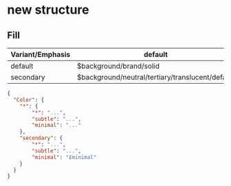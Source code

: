 # new structure

## Fill

Variant/Emphasis|default|subtle|minimal
-|-|-|-
default|\$background/brand/solid|\$background/brand/primary/translucent/default|\$background/brand/primary/translucent/default
secondary|\$background/neutral/tertiary/translucent/default|\$background/neutral/primary/translucent/default|\$background/neutral/primary/translucent/default

```json
{
  "Color": {
    "*": {
        "*": "...",
        "subtle": "...",
        "minimal": "..."
    },
    "secondary": {
        "*": "...",
        "subtle": "...",
        "minimal": "£minimal"
    }
  }
}
```
